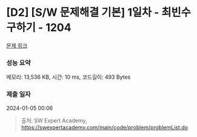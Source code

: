 # [D2] [S/W 문제해결 기본] 1일차 - 최빈수 구하기 - 1204 

[문제 링크](https://swexpertacademy.com/main/code/problem/problemDetail.do?contestProbId=AV13zo1KAAACFAYh) 

### 성능 요약

메모리: 13,536 KB, 시간: 10 ms, 코드길이: 493 Bytes

### 제출 일자

2024-01-05 00:06



> 출처: SW Expert Academy, https://swexpertacademy.com/main/code/problem/problemList.do